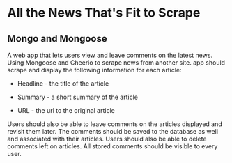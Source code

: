  # All the News That's Fit to Scrape
 ## Mongo and Mongoose
 
 A web app that lets users view and leave comments on the latest news. Using Mongoose and Cheerio to scrape news from another site.
app should scrape and display the following information for each article:
 * Headline - the title of the article

 * Summary - a short summary of the article

 * URL - the url to the original article

Users should also be able to leave comments on the articles displayed and revisit them later. The comments should be saved to the database as well and associated with their articles. Users should also be able to delete comments left on articles. All stored comments should be visible to every user.